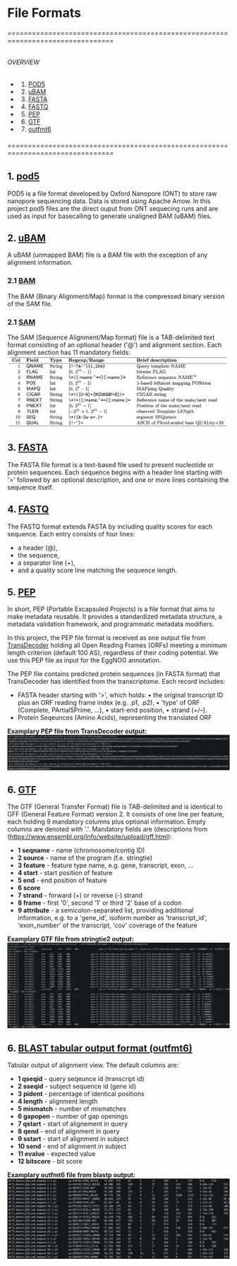 #  File Formats

###### ================================================================================
###### OVERVIEW
+ 1. [ POD5 ](#pod5)
+ 2. [ uBAM ](#ubam)
+ 3. [ FASTA ](#fasta)
+ 4. [ FASTQ ](#fastq)
+ 5. [ PEP ](#pep)
+ 6. [ GTF ](#gtf)
+ 7. [ outfmt6 ](#blast_out)
###### ================================================================================

<a name="pod5"></a>
## 1. [pod5](https://pod5-file-format.readthedocs.io/en/latest/)
POD5 is a file format developed by Oxford Nanopore (ONT) to store raw nanopore sequencing data. Data is stored using Apache Arrow. 
In this project pod5 files are the direct ouput from ONT sequecing runs and are used as input for basecalling to generate unaligned BAM (uBAM) files.

<a name="ubam"></a>
## 2. [uBAM](https://gatk.broadinstitute.org/hc/en-us/articles/360035532132-uBAM-Unmapped-BAM-Format)
A uBAM (unmapped BAM) file is a BAM file with the exception of any alignment information.

### 2.1 [BAM](https://samtools.github.io/hts-specs/SAMv1.pdf)
The BAM (Binary Alignment/Map) format is the compressed binary version of the SAM file.

### 2.1 [SAM](https://samtools.github.io/hts-specs/SAMv1.pdf)
The SAM (Sequence Alignment/Map format) file is a TAB-delimited text format consisting of an optional header ('@') and alignment section. Each alignment section has 11 mandatory fields:
![SAM madatory fields](images/SAM_mandatory_fields.png)

<a name="fasta"></a>
## 3. [FASTA](https://rnnh.github.io/bioinfo-notebook/docs/file_formats.html)
The FASTA file format is a text-based file used to present nucleotide or protein sequences. Each sequence begins with a header line starting with '>' followed by an optional description, and one or more lines containing the sequence itself. 

<a name="fastq"></a>
## 4. [FASTQ](https://rnnh.github.io/bioinfo-notebook/docs/file_formats.html)
The FASTQ format extends FASTA by including quality scores for each sequence. Each entry consists of four lines: 
- a header (@), 
- the sequence, 
- a separator line (+), 
- and a quality score line matching the sequence length.

<a name="pep"></a>
## 5. [PEP](https://pep.databio.org/)
In short, PEP (Portable Excapsuled Projects) is a file format that aims to make metadata reusable. It provides a standardized metadata structure, a metadata validation framework, and programmatic metadata modifiers. 

In this project, the PEP file format is received as one output file from [TransDecoder](https://github.com/TransDecoder/TransDecoder/wiki) holding all Open Reading Frames (ORFs) meeting a minimum length criterion (default 100 AS), regardless of their coding potential. We use this PEP file as input for the EggNOG annotation.

The PEP file contains predicted protein sequences (in FASTA format) that TransDecoder has identified from the transcriptome. Each record includes:
- FASTA header starting with '>', which holds:
    •    the original transcript ID plus an ORF reading frame index (e.g. .p1, .p2), 
    •    'type' of ORF (Complete, PArtial5Prime, ...),
    •    start-end position,
    •    strand (+/–).
- Protein Seqeunces (Amino Acids), representing the translated ORF

**Examplary PEP file from TransDecoder output:**
![TransDecoder PEP output](images/TransDecoder_pep_output.png)

<a name="gtf"></a>
## 6. [GTF](https://www.ensembl.org/info/website/upload/gff.html)
The GTF (General Transfer Format) file is TAB-delimited and is identical to GFF (General Feature Format) version 2. It consists of one line per feature, each holding 9 mandatory columns plus optional information. Empty columns are denoted with '.'.
Mandatory fields are (descriptions from (https://www.ensembl.org/info/website/upload/gff.html):
- **1 seqname** - name (chromosome/contig ID)
- **2 source** - name of the program (f.e. stringtie)
- **3 feature** - feature type name, e.g. gene, transcript, exon, ...
- **4 start** - start position of feature
- **5 end** - end position of feature
- **6 score** 
- **7 strand** - forward (+) or reverse (-) strand
- **8 frame** - first '0', second '1' or third '2' base of a codon
- **9 attribute** - a semicolon-separated list, providing additional information, e.g.  to a 'gene_id', isoform number as 'transcript_id', 'exon_number' of the transcript, 'cov' coverage of the feature 

**Examplary GTF file from stringtie2 output:**
![stringtie2 GTF output](images/stringtie2_output.png)

<a name="blast_out"></a>
## 6. [BLAST tabular output format (outfmt6) ](https://www.ncbi.nlm.nih.gov/books/NBK279684/table/appendices.T.options_common_to_all_blast/)
Tabular output of alignment view. The default columns are:
- **1 qseqid** - query seqeunce id (transcript id)
- **2 sseqid** - subject sequence id (gene id)
- **3 pident** - percentage of identical positions
- **4 length** - alignment length
- **5 mismatch** - number of mismatches
- **6 gapopen** - number of gap openings
- **7 qstart** - start of alignement in query
- **8 qend** - end of alignment in query
- **9 sstart** - start of alignment in subject
- **10 send** - end of alignment in subject
- **11 evalue** - expected value
- **12 bitscore** - bit score

**Examplary outfmt6 file from blastp output:**
![blastp outfmt6 output](images/blastp_outfmt6_output.png)
